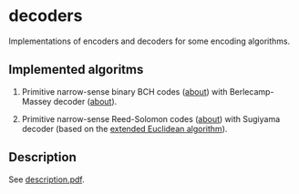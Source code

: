 # decoders

Implementations of encoders and decoders for some encoding algorithms.

## Implemented algoritms

1. Primitive narrow-sense binary BCH codes ([about](https://en.wikipedia.org/wiki/BCH_code)) with Berlecamp-Massey decoder ([about](https://en.wikipedia.org/wiki/Berlekamp%E2%80%93Massey_algorithm)).

2. Primitive narrow-sense Reed-Solomon codes ([about](https://en.wikipedia.org/wiki/Reed%E2%80%93Solomon_error_correction)) with Sugiyama decoder (based on the [extended Euclidean algorithm](https://en.wikipedia.org/wiki/Extended_Euclidean_algorithm)).

## Description

See [description.pdf](./description.pdf).
